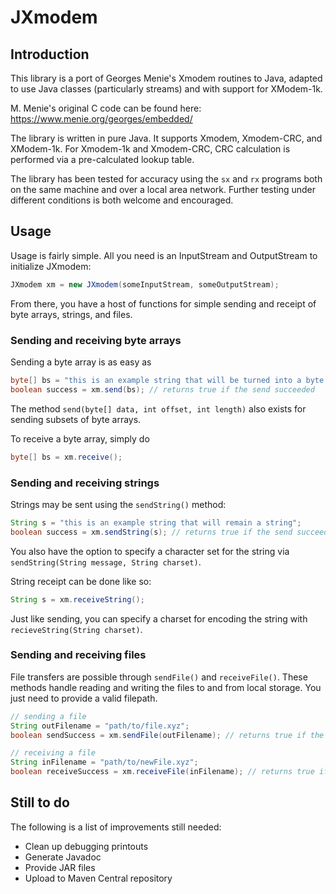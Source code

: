# JXmodem

## Introduction

This library is a port of Georges Menie's Xmodem routines to Java, adapted to use Java classes (particularly streams) and with support for XModem-1k.

M. Menie's original C code can be found here: https://www.menie.org/georges/embedded/

The library is written in pure Java. It supports Xmodem, Xmodem-CRC, and XModem-1k. For Xmodem-1k and Xmodem-CRC, CRC calculation is performed via a pre-calculated lookup table.

The library has been tested for accuracy using the `sx` and `rx` programs both on the same machine and over a local area network. Further testing under different conditions is both welcome and encouraged.

## Usage

Usage is fairly simple. All you need is an InputStream and OutputStream to initialize JXmodem:

```Java
JXmodem xm = new JXmodem(someInputStream, someOutputStream);
```

From there, you have a host of functions for simple sending and receipt of byte arrays, strings, and files.

### Sending and receiving byte arrays

Sending a byte array is as easy as

```Java
byte[] bs = "this is an example string that will be turned into a byte array".getBytes();
boolean success = xm.send(bs); // returns true if the send succeeded
```

The method `send(byte[] data, int offset, int length)` also exists for sending subsets of byte arrays.

To receive a byte array, simply do

```Java
byte[] bs = xm.receive();
```

### Sending and receiving strings

Strings may be sent using the `sendString()` method:

```Java
String s = "this is an example string that will remain a string";
boolean success = xm.sendString(s); // returns true if the send succeeded
```

You also have the option to specify a character set for the string via `sendString(String message, String charset)`.

String receipt can be done like so:

```Java
String s = xm.receiveString();
```

Just like sending, you can specify a charset for encoding the string with `recieveString(String charset)`.

### Sending and receiving files

File transfers are possible through `sendFile()` and `receiveFile()`. These methods handle reading and writing the files to and from local storage. You just need to provide a valid filepath.

```Java
// sending a file
String outFilename = "path/to/file.xyz";
boolean sendSuccess = xm.sendFile(outFilename); // returns true if the send succeeded

// receiving a file
String inFilename = "path/to/newFile.xyz";
boolean receiveSuccess = xm.receiveFile(inFilename); // returns true if the file was received and saved successfully
```

## Still to do

The following is a list of improvements still needed:

* Clean up debugging printouts
* Generate Javadoc
* Provide JAR files
* Upload to Maven Central repository
